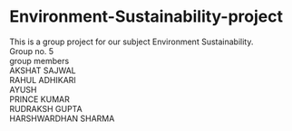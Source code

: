 # Environment-Sustainability-project
This is a group project for our subject Environment Sustainability.
<br>
Group no. 5
<br>
group members
<br>
AKSHAT SAJWAL
<br>
RAHUL ADHIKARI
<br>
AYUSH
<br>
PRINCE KUMAR
<br>
RUDRAKSH GUPTA
<br>
HARSHWARDHAN SHARMA 
